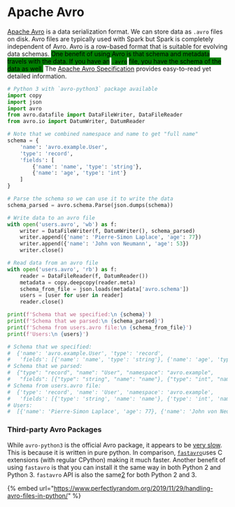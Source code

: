 # Apache Avro

[Apache Avro](https://avro.apache.org/docs/current/) is a data serialization format. We can store data as `.avro` files on disk. Avro files are typically used with Spark but Spark is completely independent of Avro. Avro is a row-based format that is suitable for evolving data schemas. <mark style="background-color:green;">One benefit of using Avro is that schema and metadata travels with the data. If you have an</mark> <mark style="background-color:green;"></mark><mark style="background-color:green;">`.avro`</mark> <mark style="background-color:green;"></mark><mark style="background-color:green;">file, you have the schema of the data as well.</mark> The [Apache Avro Specification](https://avro.apache.org/docs/current/spec.html) provides easy-to-read yet detailed information.

```python
# Python 3 with `avro-python3` package available
import copy
import json
import avro
from avro.datafile import DataFileWriter, DataFileReader
from avro.io import DatumWriter, DatumReader

# Note that we combined namespace and name to get "full name"
schema = {
    'name': 'avro.example.User',
    'type': 'record',
    'fields': [
        {'name': 'name', 'type': 'string'},
        {'name': 'age', 'type': 'int'}
    ]
}

# Parse the schema so we can use it to write the data
schema_parsed = avro.schema.Parse(json.dumps(schema))

# Write data to an avro file
with open('users.avro', 'wb') as f:
    writer = DataFileWriter(f, DatumWriter(), schema_parsed)
    writer.append({'name': 'Pierre-Simon Laplace', 'age': 77})
    writer.append({'name': 'John von Neumann', 'age': 53})
    writer.close()

# Read data from an avro file
with open('users.avro', 'rb') as f:
    reader = DataFileReader(f, DatumReader())
    metadata = copy.deepcopy(reader.meta)
    schema_from_file = json.loads(metadata['avro.schema'])
    users = [user for user in reader]
    reader.close()

print(f'Schema that we specified:\n {schema}')
print(f'Schema that we parsed:\n {schema_parsed}')
print(f'Schema from users.avro file:\n {schema_from_file}')
print(f'Users:\n {users}')

# Schema that we specified:
#  {'name': 'avro.example.User', 'type': 'record',
#   'fields': [{'name': 'name', 'type': 'string'}, {'name': 'age', 'type': 'int'}]}
# Schema that we parsed:
#  {"type": "record", "name": "User", "namespace": "avro.example",
#   "fields": [{"type": "string", "name": "name"}, {"type": "int", "name": "age"}]}
# Schema from users.avro file:
#  {'type': 'record', 'name': 'User', 'namespace': 'avro.example',
#   'fields': [{'type': 'string', 'name': 'name'}, {'type': 'int', 'name': 'age'}]}
# Users:
#  [{'name': 'Pierre-Simon Laplace', 'age': 77}, {'name': 'John von Neumann', 'age': 53}]
```

### Third-party Avro Packages <a href="#third-party-avro-packages" id="third-party-avro-packages"></a>

While `avro-python3` is the official Avro package, it appears to be [very slow](https://medium.com/@abrarsheikh/benchmarking-avro-and-fastavro-using-pytest-benchmark-tox-and-matplotlib-bd7a83964453). This is because it is written in pure python. In comparison, [`fastavro`](https://github.com/fastavro/fastavro)uses C extensions (with regular CPython) making it much faster. Another benefit of using `fastavro` is that you can install it the same way in both Python 2 and Python 3. `fastavro` API is also the same[2](https://www.perfectlyrandom.org/2019/11/29/handling-avro-files-in-python/#fn:2) for both Python 2 and 3.



{% embed url="https://www.perfectlyrandom.org/2019/11/29/handling-avro-files-in-python/" %}
